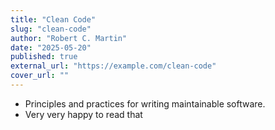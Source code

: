 ```yaml
---
title: "Clean Code"
slug: "clean-code"
author: "Robert C. Martin"
date: "2025-05-20"
published: true
external_url: "https://example.com/clean-code"
cover_url: ""
---
```


- Principles and practices for writing maintainable software.
- Very very happy to read that
